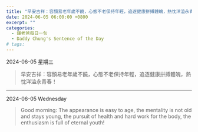 ```yaml
---
title: "早安吉祥：容顏易老年歲不饒，心態不老保持年輕，追逐健康拼搏體魄，熱忱洋溢永青春！ <br> Good morning: The appearance is easy to age, the mentality is not old and stays young, the pursuit of health and hard work for the body, the enthusiasm is full of eternal youth!"
date: 2024-06-05 06:00:00 +0800
excerpt: ""
categories:
  - 鍾老爸每日一句
  - Daddy Chung's Sentence of the Day
# tags:
---
```


2024-06-05 星期三

> 早安吉祥：容顏易老年歲不饒，心態不老保持年輕，追逐健康拼搏體魄，熱忱洋溢永青春！

---

2024-06-05 Wednesday

> Good morning: The appearance is easy to age, the mentality is not old and stays young, the pursuit of health and hard work for the body, the enthusiasm is full of eternal youth!

